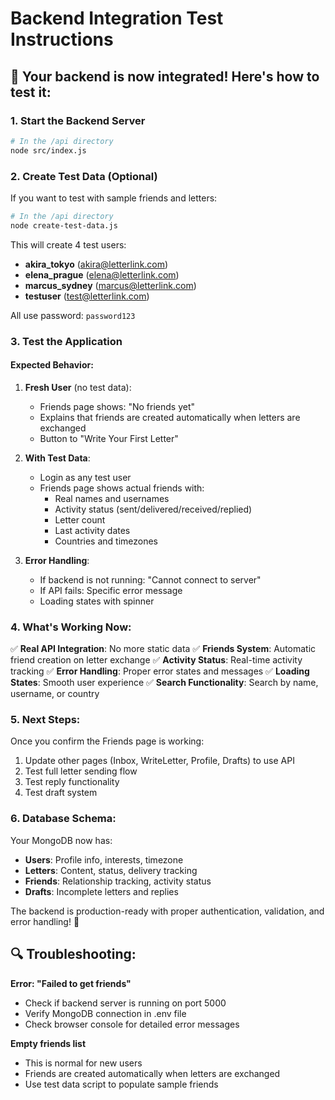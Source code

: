 # Backend Integration Test Instructions

## 🚀 Your backend is now integrated! Here's how to test it:

### 1. Start the Backend Server
```bash
# In the /api directory
node src/index.js
```

### 2. Create Test Data (Optional)
If you want to test with sample friends and letters:
```bash
# In the /api directory
node create-test-data.js
```

This will create 4 test users:
- **akira_tokyo** (akira@letterlink.com)
- **elena_prague** (elena@letterlink.com)  
- **marcus_sydney** (marcus@letterlink.com)
- **testuser** (test@letterlink.com)

All use password: `password123`

### 3. Test the Application

#### Expected Behavior:

1. **Fresh User** (no test data):
   - Friends page shows: "No friends yet"
   - Explains that friends are created automatically when letters are exchanged
   - Button to "Write Your First Letter"

2. **With Test Data**:
   - Login as any test user
   - Friends page shows actual friends with:
     - Real names and usernames
     - Activity status (sent/delivered/received/replied)
     - Letter count
     - Last activity dates
     - Countries and timezones

3. **Error Handling**:
   - If backend is not running: "Cannot connect to server"
   - If API fails: Specific error message
   - Loading states with spinner

### 4. What's Working Now:

✅ **Real API Integration**: No more static data
✅ **Friends System**: Automatic friend creation on letter exchange
✅ **Activity Status**: Real-time activity tracking
✅ **Error Handling**: Proper error states and messages
✅ **Loading States**: Smooth user experience
✅ **Search Functionality**: Search by name, username, or country

### 5. Next Steps:

Once you confirm the Friends page is working:
1. Update other pages (Inbox, WriteLetter, Profile, Drafts) to use API
2. Test full letter sending flow
3. Test reply functionality
4. Test draft system

### 6. Database Schema:

Your MongoDB now has:
- **Users**: Profile info, interests, timezone
- **Letters**: Content, status, delivery tracking
- **Friends**: Relationship tracking, activity status
- **Drafts**: Incomplete letters and replies

The backend is production-ready with proper authentication, validation, and error handling! 🎉

## 🔍 Troubleshooting:

**Error: "Failed to get friends"**
- Check if backend server is running on port 5000
- Verify MongoDB connection in .env file
- Check browser console for detailed error messages

**Empty friends list**
- This is normal for new users
- Friends are created automatically when letters are exchanged
- Use test data script to populate sample friends
